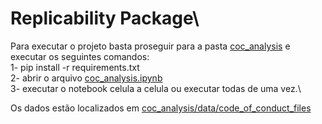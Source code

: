 # Replicability Package\
Para executar o projeto basta proseguir para a pasta [coc_analysis](https://github.com/OxenteWash/ICSE-SEIS25-Replicability) e executar os seguintes comandos:\
1- pip install -r requirements.txt \
2- abrir o arquivo [coc_analysis.ipynb](https://github.com/OxenteWash/ICSE-SEIS25-Replicability/blob/main/coc_analysis/coc_analysis.ipynb)\
3- executar o notebook celula a celula ou executar todas de uma vez.\

Os dados estão localizados em [coc_analysis/data/code_of_conduct_files](https://github.com/OxenteWash/ICSE-SEIS25-Replicability/tree/main/coc_analysis/data/code_of_conduct_files)
